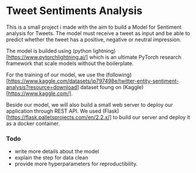 # Tweet Sentiments Analysis

This is a small project i made with the aim to build a Model for Sentiment analysis for Tweets. The model must receive a tweet as input and be able to predict whether the tweet has a positive, negative or neutral impression.

The model is builded using (python lightning)[https://www.pytorchlightning.ai/] which is an ultimate PyTorch research framework that scale models without the boilerplate.

For the training of our model, we use the (following)[https://www.kaggle.com/datasets/jp797498e/twitter-entity-sentiment-analysis?resource=download] dataset foung on (Kaggle)[https://www.kaggle.com/].

Beside our model, we will also build a small web server to deploy our application through REST API. We used (Flask)[https://flask.palletsprojects.com/en/2.2.x/] to build our server and deploy it as a docker container.


### Todo

* write more details about the model
* explain the step for data clean
* provide more hyperparameters for reproductibility.
